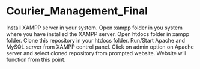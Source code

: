 # Courier_Management_Final
Install XAMPP server in your system.
Open xampp folder in you system where you have installed the XAMPP server.
Open htdocs folder in xampp folder.
Clone this repository in your htdocs folder.
Run/Start Apache and MySQL server from XAMPP control panel.
Click on admin option on Apache server and select cloned repository from prompted website.
Website will function from this point.
